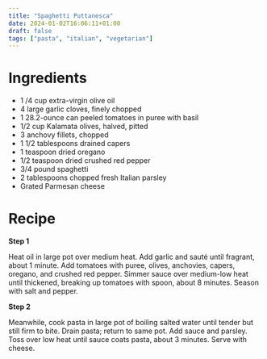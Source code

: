 ```yaml
---
title: "Spaghetti Puttanesca"
date: 2024-01-02T16:06:11+01:00
draft: false
tags: ["pasta", "italian", "vegetarian"]
---
```


# Ingredients

 - 1 /4 cup extra-virgin olive oil
 - 4 large garlic cloves, finely chopped
 - 1 28.2-ounce can peeled tomatoes in puree with basil
 - 1/2 cup Kalamata olives, halved, pitted
 - 3 anchovy fillets, chopped
 - 1 1/2 tablespoons drained capers
 - 1 teaspoon dried oregano
 - 1/2 teaspoon dried crushed red pepper
 - 3/4 pound spaghetti
 - 2 tablespoons chopped fresh Italian parsley
 - Grated Parmesan cheese

# Recipe

**Step 1**

Heat oil in large pot over medium heat. Add garlic and sauté until fragrant, about 1 minute. Add tomatoes with puree, olives, anchovies, capers, oregano, and crushed red pepper. Simmer sauce over medium-low heat until thickened, breaking up tomatoes with spoon, about 8 minutes. Season with salt and pepper.

**Step 2**

Meanwhile, cook pasta in large pot of boiling salted water until tender but still firm to bite. Drain pasta; return to same pot. Add sauce and parsley. Toss over low heat until sauce coats pasta, about 3 minutes. Serve with cheese.

